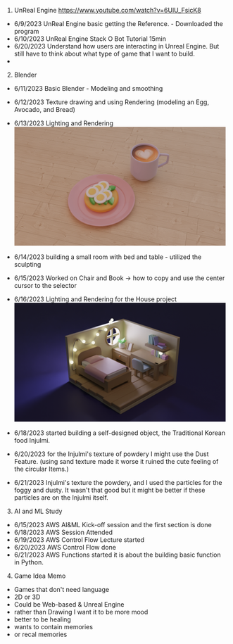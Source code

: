 1. UnReal Engine  https://www.youtube.com/watch?v=6UlU_FsicK8 
  - 6/9/2023 UnReal Engine basic getting the Reference. - Downloaded the program
  - 6/10/2023 UnReal Engine Stack O Bot Tutorial 15min
  - 6/20/2023 Understand how users are interacting in Unreal Engine. But still have to think about what type of game that I want to build.
  - 

2. Blender 
 - 6/11/2023 Basic Blender - Modeling and smoothing 
 - 6/12/2023 Texture drawing and using Rendering (modeling an Egg, Avocado, and Bread)
 - 6/13/2023 Lighting and Rendering 
 ![Alt text](Creation/brackfast%20.png)
 
 - 6/14/2023 building a small room with bed and table - utilized the sculpting 
 - 6/15/2023 Worked on Chair and Book -> how to copy and use the center cursor to the selector
 - 6/16/2023 Lighting and Rendering for the House project 
![Alt text](Creation/House.png)

 - 6/18/2023 started building a self-designed object, the Traditional Korean food Injulmi.
 - 6/20/2023 for the Injulmi's texture of powdery I might use the Dust Feature. (using sand texture made it worse it ruined the cute feeling of the circular Items.)
 - 6/21/2023 Injulmi's texture the powdery, and I used the particles for the foggy and dusty. It wasn't that good but it might be better if these particles are on the Injulmi itself. 

3. AI and ML Study 
 - 6/15/2023 AWS AI&ML Kick-off session and the first section is done
 - 6/18/2023 AWS Session Attended
 - 6/19/2023 AWS Control Flow Lecture started
 - 6/20/2023 AWS Control Flow done
 - 6/21/2023 AWS Functions started it is about the building basic function in Python.

4. Game Idea Memo
 - Games that don't need language
 - 2D or 3D
 - Could be Web-based & Unreal Engine
 - rather than Drawing I want it to be more mood
 - better to be healing
 - wants to contain memories
 - or recal memories 
